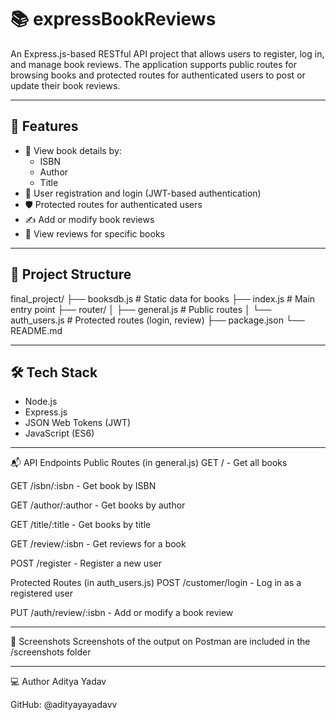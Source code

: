# 📚 expressBookReviews

An Express.js-based RESTful API project that allows users to register, log in, and manage book reviews. The application supports public routes for browsing books and protected routes for authenticated users to post or update their book reviews.

---

## 🚀 Features

- 📖 View book details by:
  - ISBN
  - Author
  - Title
- 👤 User registration and login (JWT-based authentication)
- 🛡️ Protected routes for authenticated users
- ✍️ Add or modify book reviews
- 🧾 View reviews for specific books

---

## 📂 Project Structure
final_project/
├── booksdb.js        # Static data for books
├── index.js          # Main entry point
├── router/
│   ├── general.js    # Public routes
│   └── auth_users.js # Protected routes (login, review)
├── package.json
└── README.md

---

## 🛠️ Tech Stack

- Node.js
- Express.js
- JSON Web Tokens (JWT)
- JavaScript (ES6)

---

📬 API Endpoints
Public Routes (in general.js)
GET / - Get all books

GET /isbn/:isbn - Get book by ISBN

GET /author/:author - Get books by author

GET /title/:title - Get books by title

GET /review/:isbn - Get reviews for a book

POST /register - Register a new user

Protected Routes (in auth_users.js)
POST /customer/login - Log in as a registered user

PUT /auth/review/:isbn - Add or modify a book review

---

📸 Screenshots
Screenshots of the output on Postman are included in the /screenshots folder

---

💻 Author
Aditya Yadav

GitHub: @adityayayadavv
